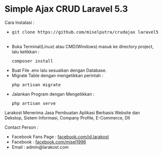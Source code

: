 # Simple Ajax CRUD Laravel 5.3

Cara Instalasi : <br>
<ul>
	<li><pre>git clone https://github.com/miselputra/crudajax_laravel53.git</pre><br></li>
	<li>Buka Terminal(Linux) atau CMD(Windows) masuk ke directory project, lalu ketikkan : <pre>composer install</pre></li>
	<li>Buat File .env lalu sesuaikan dengan Database.</li>
	<li>Migrate Table dengan mengetikkan perintah : <pre>php artisan migrate</pre></li>
	<li>Jalankan Program dengan Mengetikkan : <pre>php artisan serve</pre></li>
</ul>
<p>Larakost Menerima Jasa Pembuatan Aplikasi Berbasis Website dan Dekstop, Sistem Informasi, Company Profile, E-Commerce, Dll</p>
Contact Person : <br>
<ul>
	<li>Facebook Fans Page : <a href="https://www.facebook.com/id.larakost/">facebook.com/id.larakost</a></li>
	<li>Facebook : <a href="https://www.facebook.com/misel1996/">facebook.com/misel1996</a></li>
	<li>Email : admin@larakost.com</li>
</ul>